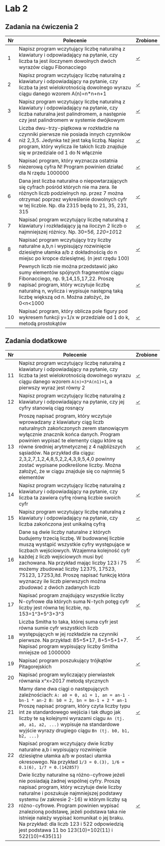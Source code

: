 # Lab 2

## Zadania na ćwiczenia 2

| Nr| Polecenie |Zrobione |
|--|--|--|
|1 |  Napisz program wczytujący liczbę naturalną z klawiatury i odpowiadający na pytanie, czy liczba ta jest iloczynem dowolnych dwóch wyrazów ciągu Fibonacciego | [✓](../lab2/zad01.cpp "zad 1")|
|2 |  Napisz program wczytujący liczbę naturalną z klawiatury i odpowiadający na pytanie, czy liczba ta jest wielokrotnością dowolnego wyrazu ciągu danego wzorem A(n)=n*n+n+1| [✓](../lab2/zad02.cpp "zad 2")|
|3 |  Napisz program wczytujący liczbę naturalną z klawiatury i odpowiadający na pytanie, czy liczba naturalna jest palindromem, a następnie czy jest palindromem w systemie dwójkowym| [✓](../lab2/zad03.cpp "zad 3")|
|4 |  Liczba dwu-trzy-piątkowa w rozkładzie na czynniki pierwsze nie posiada innych czynników niż 2,3,5. Jedynka też jest taką liczbą. Napisz program, który wylicza ile takich liczb znajduje się w przedziale od 1 do N włącznie|[✓](../lab2/zad04.cpp "zad 4")|
|5 |  Napisać program, który wyznacza ostatnia niezerową cyfra N! Program powinien działać dla N rzędu 1000000| [✓](../lab2/zad05.cpp "zad 5")|
|6 |  Dana jest liczba naturalna o niepowtarzających się cyfrach pośród których nie ma zera. Ile różnych liczb podzielnych np. przez 7 można otrzymać poprzez wykreślenie dowolnych cyfr w tej liczbie. Np. dla 2315 będą to 21, 35, 231, 315|[✓](../lab2/zad06.cpp "zad 6")|
|7 |  Napisać program wczytujący liczbę naturalną z klawiatury i rozkładający ją na iloczyn 2 liczb o najmniejszej różnicy. Np. 30=5*6, 120=10*12| [✓](../lab2/zad07.cpp "zad 7")|
|8 |  Napisać program wczytujący trzy liczby naturalne a,b,n i wypisujący rozwinięcie dziesiętne ułamka a/b z dokładnością do n miejsc po kropce dziesiętnej. (n jest rzędu 100)|[✓](../lab2/zad08.cpp "zad 8")|
|9 |  Pewnych liczb nie można przedstawić jako sumy elementów spójnych fragmentów ciągu Fibonacciego, np. 9,14,15,17,22. Proszę napisać program, który wczytuje liczbę naturalną n, wylicza i wypisuje następną taką liczbę większą od n. Można założyć, że 0<n<1000|[✓](../lab2/zad09.cpp "zad 9")|
|10 |   Napisać program, który oblicza pole figury pod wykresem funkcji y=1/x w przedziale od 1 do k, metodą prostokątów|[✓](../lab2/zad10.cpp "zad 10")|
       
## Zadania dodatkowe
| Nr| Polecenie |Zrobione |
|--|--|--|
|11| Napisz program wczytujący liczbę naturalną z klawiatury i odpowiadający na pytanie, czy liczba ta jest wielokrotnością dowolnego wyrazu ciągu danego wzorem `A(n)=3*A(n1)+1`, a pierwszy wyraz jest równy 2|[✓](../lab2/zad11.cpp "zad 11")|
|12|  Napisz program wczytujący liczbę naturalną z klawiatury i odpowiadający na pytanie, czy jej cyfry stanowią ciąg rosnący|[✓](../lab2/zad12.cpp "zad 12")|
|13| Proszę napisać program, który wczytuje wprowadzany z klawiatury ciąg liczb naturalnych zakończonych zerem stanowiącym wyłącznie znacznik końca danych. Program powinien wypisać te elementy ciągu które są równe średniej arytmetycznej z 4 najbliższych sąsiadów. Na przykład dla ciągu: 2,3,2,7,1,2,4,8,5,2,2,4,3,9,5,4,0 powinny zostać wypisane podkreślone liczby. Można założyć, że w ciągu znajduje się co najmniej 5 elementów|[✓](../lab2/zad13.cpp "zad 13")|
|14| Napisz program wczytujący liczbę naturalną z klawiatury i odpowiadający na pytanie, czy liczba ta zawiera cyfrę równą liczbie swoich cyfr|[✓](../lab2/zad14.cpp "zad 14")|
|15| Napisz program wczytujący liczbę naturalną z klawiatury i odpowiadający na pytanie, czy liczba zakończona jest unikalną cyfrą|[✓](../lab2/zad15.cpp "zad 15")|
|16| Dane są dwie liczby naturalne z których budujemy trzecią liczbę. W budowanej liczbie muszą wystąpić wszystkie cyfry występujące w liczbach wejściowych. Wzajemna kolejność cyfr każdej z liczb wejściowych musi być zachowana. Na przykład mając liczby 123 i 75 możemy zbudować liczby 12375, 17523, 75123, 17253,itd. Proszę napisać funkcję która wyznaczy ile liczb pierwszych można zbudować z dwóch zadanych  liczb|[✓](../lab2/zad16.cpp "zad 16")|
|17|  Napisać program znajdujący wszystkie liczby N-cyfrowe dla których suma N-tych potęg cyfr liczby jest równa tej liczbie, np. 153=1^3+5^3+3^3|[✓](../lab2/zad17.cpp "zad 17")|
|18| Liczba Smitha to taka, której suma cyfr jest równa sumie cyfr wszystkich liczb występujących w jej rozkładzie na czynniki pierwsze. Na przykład: 85=5*17, 8+5=5+1+7. Napisać program wypisujący liczby Smitha mniejsze od 1000000|[✓](../lab2/zad18.cpp "zad 18")|
|19| Napisać program poszukujący trójkątów Pitagorejskich|[✓](../lab2/zad19.cpp "zad 19")|
|20|  Napisać program wyliczający pierwiastek równania x^x=2017 metodą stycznych| |
|21| Mamy dane dwa ciągi o następujących zależnościach: `A: a0 = 0, a1 = 1, an = an-1 - bn-1 * an-2 B: b0 = 2, bn = bn-1 + 2 * an-1` Proszę napisać program, który czyta liczby typu int ze standardowego wejścia i tak długo jak liczby te są kolejnymi wyrazami ciągu `An (tj. a0, a1, a2, ...)` wypisuje na standardowe wyjście wyrazy drugiego ciągu `Bn (tj. b0, b1, b2, ...)`|[✓](../lab2/zad21.cpp "zad 21")|
|22| Napisać program wczytujący dwie liczby naturalne a,b i wypisujący rozwinięcie dziesiętne ułamka a/b w postaci ułamka okresowego. Na przykład `1/3 = 0.(3), 1/6 = 0.1(6), 1/7 = 0.(142857)`| |
|23| Dwie liczby naturalne są różno-cyfrowe jeżeli nie posiadają żadnej wspólnej cyfry. Proszę napisać program, który wczytuje dwie liczby naturalne i poszukuje najmniejszej podstawy systemu (w zakresie 2-16) w którym liczby są różno-cyfrowe. Program powinien wypisać znalezioną podstawę, jeżeli podstawa taka nie istnieje należy wypisać komunikat o jej braku. Na przykład: dla liczb 123 i 522 odpowiedzią jest podstawa 11 bo 123(10)=102(11) i 522(10)=435(11)|[✓](../lab2/zad23.cpp "zad 23")|